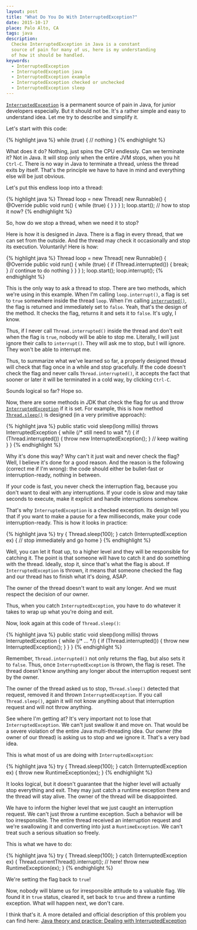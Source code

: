 ```yaml
---
layout: post
title: "What Do You Do With InterruptedException?"
date: 2015-10-17
place: Palo Alto, CA
tags: java
description:
  Checke InterruptedException in Java is a constant
  source of pain for many of us, here is my understanding
  of how it should be handled.
keywords:
  - InterruptedException
  - InterruptedException java
  - InterruptedException example
  - InterruptedException checked or unchecked
  - InterruptedException sleep
---
```


[`InterruptedException`](http://docs.oracle.com/javase/7/docs/api/java/lang/InterruptedException.html)
is a permanent source of pain in Java, for
junior developers especially. But it should not be. It's a rather
simple and easy to understand idea. Let me try to describe and
simplify it.

<!--more-->

Let's start with this code:

{% highlight java %}
while (true) {
  // nothing
}
{% endhighlight %}

What does it do? Nothing, just spins the CPU endlessly. Can we terminate it?
Not in Java. It will stop only when the entire JVM stops, when you hit
`Ctrl-C`. There is no way in Java to terminate a thread, unless the
thread exits by itself. That's the principle we have to have in mind
and everything else will be just obvious.

Let's put this endless loop into a thread:

{% highlight java %}
Thread loop = new Thread(
  new Runnable() {
    @Override
    public void run() {
      while (true) {
      }
    }
  }
);
loop.start();
// how to stop it now?
{% endhighlight %}

So, how do we stop a thread, when we need it to stop?

Here is how it is designed in Java.
There is a flag in every thread, that we can set from the outside. And
the thread may check it occasionally and stop its execution. Voluntarily!
Here is how:

{% highlight java %}
Thread loop = new Thread(
  new Runnable() {
    @Override
    public void run() {
      while (true) {
        if (Thread.interrupted()) {
          break;
        }
        // continue to do nothing
      }
    }
  }
);
loop.start();
loop.interrupt();
{% endhighlight %}

This is the only way to ask a thread to stop. There are two methods, which
we're using in this example. When I'm calling `loop.interrupt()`, a flag
is set to `true` somewhere inside the thread `loop`. When I'm calling
[`interrupted()`](http://docs.oracle.com/javase/7/docs/api/java/lang/Thread.html#interrupted%28%29),
the flag is returned and immediately set to `false`. Yeah, that's the design
of the method. It checks the flag, returns it and sets it to `false`. It's ugly,
I know.

Thus, if I never call `Thread.interrupted()` inside the thread and don't
exit when the flag is `true`, nobody will be able to stop me. Literally,
I will just ignore their calls to `interrupt()`. They will ask me to stop,
but I will ignore. They won't be able to interrupt me.

Thus, to summarize what we've learned so far, a properly designed thread
will check that flag once in a while and stop gracefully. If the
code doesn't check the flag and never calls `Thread.interrupted()`, it
accepts the fact that sooner or later it will be terminated in a cold way,
by clicking `Ctrl-C`.

Sounds logical so far? Hope so.

Now, there are some methods in JDK that check the flag for us and throw
[`InterruptedException`](http://docs.oracle.com/javase/7/docs/api/java/lang/InterruptedException.html)
if it is set. For example, this is how method
[`Thread.sleep()`](http://docs.oracle.com/javase/7/docs/api/java/lang/Thread.html#sleep%28long%29)
is designed (in a very primitive approach):

{% highlight java %}
public static void sleep(long millis)
  throws InterruptedException {
  while (/* still need to wait */) {
    if (Thread.interrupted()) {
      throw new InterruptedException();
    }
    // keep waiting
  }
}
{% endhighlight %}

Why it's done this way? Why can't it just wait and never check the flag?
Well, I believe it's done for a good reason. And the reason is the following
(correct me if I'm wrong): the code should either be bullet-fast or
interruption-ready, nothing in between.

If your code is fast, you never check the interruption flag, because you
don't want to deal with any interruptions.
If your code is slow and may take seconds to execute, make it explicit
and handle interruptions somehow.

That's why `InterruptedException` is a checked exception. Its design
tell you that if you want to make a pause for a few milliseconds, make your
code interruption-ready. This is how it looks in practice:

{% highlight java %}
try {
  Thread.sleep(100);
} catch (InterruptedException ex) {
  // stop immediately and go home
}
{% endhighlight %}

Well, you can let it float up, to a higher level and they will be
responsible for catching it. The point is that someone will have to
catch it and do something with the thread. Ideally, stop it, since that's
what the flag is about. If `InterruptedException` is thrown, it means
that someone checked the flag and our thread has to finish what it's doing, ASAP.

The owner of the thread doesn't want to wait any longer. And we must
respect the decision of our owner.

Thus, when you catch `InterruptedException`, you have to do whatever
it takes to wrap up what you're doing and exit.

Now, look again at this code of `Thread.sleep()`:

{% highlight java %}
public static void sleep(long millis)
  throws InterruptedException {
  while (/* ... */) {
    if (Thread.interrupted()) {
      throw new InterruptedException();
    }
  }
}
{% endhighlight %}

Remember, `Thread.interrupted()` not only returns the flag, but also
sets it to `false`. Thus, once `InterruptedException` is thrown, the
flag is reset. The thread doesn't know anything any longer about the
interruption request sent by the owner.

The owner of the thread asked us to stop,
`Thread.sleep()` detected that request,
removed it and thrown `InterruptedException`. If you call `Thread.sleep()`,
again it will not know anything about that interruption request and will
not throw anything.

See where I'm getting at? It's very important not to lose that
`InterruptedException`. We can't just swallow it and move on. That would
be a severe violation of the entire Java multi-threading idea.
Our owner (the owner of our thread) is
asking us to stop and we ignore it. That's a very bad idea.

This is what most of us are doing with `InterruptedException`:

{% highlight java %}
try {
  Thread.sleep(100);
} catch (InterruptedException ex) {
  throw new RuntimeException(ex);
}
{% endhighlight %}

It looks logical, but it doesn't guarantee that the higher level will
actually stop everything and exit. They may just catch a runtime exception
there and the thread will stay alive. The owner of the thread will be disappointed.

We have to inform the higher level that we just caught an interruption
request. We can't just throw a runtime exception. Such a behavior will
be too irresponsible. The entire thread received an interruption request
and we're swallowing it and converting into just a `RuntimeException`.
We can't treat such a serious situation so freely.

This is what we have to do:

{% highlight java %}
try {
  Thread.sleep(100);
} catch (InterruptedException ex) {
  Thread.currentThread().interrupt(); // here!
  throw new RuntimeException(ex);
}
{% endhighlight %}

We're setting the flag back to `true`!

Now, nobody will blame us for irresponsible attitude to a valuable flag. We
found it in `true` status, cleared it, set back to `true` and threw
a runtime exception. What will happen next, we don't care.

I think that's it. A more detailed and official description
of this problem you can find here:
[Java theory and practice: Dealing with InterruptedException](http://www.ibm.com/developerworks/library/j-jtp05236/)

